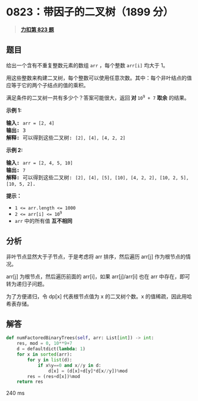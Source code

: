 # 0823：带因子的二叉树（1899 分）


> <u>**[力扣第 823 题](https://leetcode.cn/problems/binary-trees-with-factors/)**</u>

## 题目

<p>给出一个含有不重复整数元素的数组 <code>arr</code> ，每个整数 <code>arr[i]</code> 均大于 1。</p>

<p>用这些整数来构建二叉树，每个整数可以使用任意次数。其中：每个非叶结点的值应等于它的两个子结点的值的乘积。</p>

<p>满足条件的二叉树一共有多少个？答案可能很大，返回<strong> 对 </strong><code>10<sup>9</sup> + 7</code> <strong>取余</strong> 的结果。</p>



<p><strong>示例 1:</strong></p>

<pre>
<strong>输入:</strong> <code>arr = [2, 4]</code>
<strong>输出:</strong> 3
<strong>解释:</strong> 可以得到这些二叉树: <code>[2], [4], [4, 2, 2]</code></pre>

<p><strong>示例 2:</strong></p>

<pre>
<strong>输入:</strong> <code>arr = [2, 4, 5, 10]</code>
<strong>输出:</strong> <code>7</code>
<strong>解释:</strong> 可以得到这些二叉树: <code>[2], [4], [5], [10], [4, 2, 2], [10, 2, 5], [10, 5, 2]</code>.</pre>



<p><strong>提示：</strong></p>

<ul>
<li><code>1 &lt;= arr.length &lt;= 1000</code></li>
<li><code>2 &lt;= arr[i] &lt;= 10<sup>9</sup></code></li>
<li><code>arr</code> 中的所有值 <strong>互不相同</strong></li>
</ul>




## 分析

非叶节点显然大于子节点，于是考虑将 arr 排序，然后遍历 arr[j] 作为根节点的情况。

arr[j] 为根节点，然后遍历前面的 arr[i]，如果  arr[j]/arr[i] 也在 arr 中存在，即可转为递归子问题。

为了方便递归，令 dp[x] 代表根节点值为 x 的二叉树个数。x 的值稀疏，因此用哈希表存储。

## 解答

```python
def numFactoredBinaryTrees(self, arr: List[int]) -> int:
    res, mod = 0, 10**9+7
    d = defaultdict(lambda: 1)
    for x in sorted(arr):
        for y in list(d):
            if x%y==0 and x//y in d:
                d[x] = (d[x]+d[y]*d[x//y])%mod
        res = (res+d[x])%mod
    return res
```
240 ms

